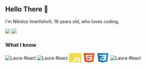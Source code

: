 ## Hello There 👋

I'm Nikoloz Imerlishvili, 16 years old, who loves coding, 


<div>
  
  <img height="150em" src="https://github-readme-stats.vercel.app/api?username=callmenikk&show_icons=true&theme=tokyonight">
  <img height="150em" src="https://github-readme-stats.vercel.app/api/top-langs/?username=callmenikk&layout=compact&theme=tokyonight">

</div>

### What I know

<div style="display: inline-block">

  <img align="center" alt="Laura-React" height="30" width="40" src="https://upload.wikimedia.org/wikipedia/commons/thumb/9/96/Sass_Logo_Color.svg/512px-Sass_Logo_Color.svg.png" />
  <img align="center" alt="Laura-React" height="30" width="30" src="https://upload.wikimedia.org/wikipedia/commons/thumb/4/4c/Typescript_logo_2020.svg/512px-Typescript_logo_2020.svg.png" />
  <img align="center" alt="Laura-Js" height="30" width="40" src="https://raw.githubusercontent.com/devicons/devicon/master/icons/javascript/javascript-plain.svg">
  <img align="center" alt="Laura-HTML" height="30" width="40" src="https://raw.githubusercontent.com/devicons/devicon/master/icons/html5/html5-original.svg">
  <img align="center" alt="Laura-CSS" height="30" width="40" src="https://raw.githubusercontent.com/devicons/devicon/master/icons/css3/css3-original.svg">
  <img align="center" alt="Laura-React" height="30" width="40" src="https://cdn.jsdelivr.net/gh/devicons/devicon/icons/react/react-original-wordmark.svg" />
  
</div>
